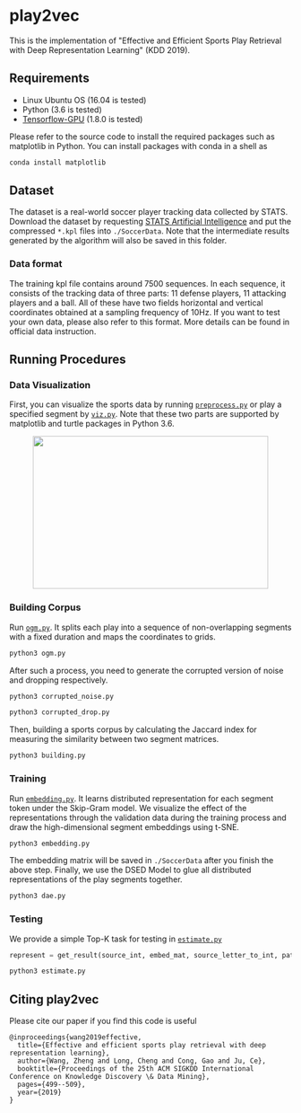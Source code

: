 # play2vec

This is the implementation of "Effective and Efficient Sports Play Retrieval with Deep Representation Learning" (KDD 2019).

## Requirements

* Linux Ubuntu OS (16.04 is tested)
* Python (3.6 is tested)
* [Tensorflow-GPU](https://www.tensorflow.org/install/gpu) (1.8.0 is tested)

Please refer to the source code to install the required packages such as matplotlib in Python. You can install packages with conda in a shell as

```bash
conda install matplotlib
```

## Dataset

The dataset is a real-world soccer player tracking data collected by STATS. Download the dataset by requesting [STATS Artificial Intelligence](https://www.stats.com/artificial-intelligence/) and put the compressed `*.kpl` files into `./SoccerData`. Note that the intermediate results generated by the algorithm will also be saved in this folder.

### Data format

The training kpl file contains around 7500 sequences. In each sequence, it consists of the tracking data of three parts: 11 defense players, 11 attacking players and a ball. All of these have two fields horizontal and vertical coordinates obtained at a sampling frequency of 10Hz. If you want to test your own data, please also refer to this format. More details can be found in official data instruction.

## Running Procedures

### Data Visualization

First, you can visualize the sports data by running [`preprocess.py`](preprocess.py) or play a specified segment by [`viz.py`](viz.py). Note that these two parts are supported by matplotlib and turtle packages in Python 3.6.
<center class="half">
   <img src="https://raw.githubusercontent.com/zhengwang125/play2vec/master/seq1.gif" width="420" height="272"/>
</center>

### Building Corpus

Run [`ogm.py`](ogm.py). It splits each play into a sequence of non-overlapping segments with a fixed duration and maps the coordinates to grids. 
```bash
python3 ogm.py
```
After such a process, you need to generate the corrupted version of noise and dropping respectively.
```bash
python3 corrupted_noise.py
```
```bash
python3 corrupted_drop.py
```
Then, building a sports corpus by calculating the Jaccard index for measuring the similarity between two segment matrices.
```bash
python3 building.py
```
### Training

Run [`embedding.py`](embedding.py). It learns distributed representation for each segment token under the Skip-Gram model. We visualize the effect of the representations through the validation data during the training process and draw the high-dimensional segment embeddings using t-SNE. 
```bash
python3 embedding.py
```
The embedding matrix will be saved in `./SoccerData` after you finish the above step. Finally, we use the DSED Model to glue all distributed representations of the play segments together.
```bash
python3 dae.py
```

### Testing
We provide a simple Top-K task for testing in [`estimate.py`](estimate.py)
```python
represent = get_result(source_int, embed_mat, source_letter_to_int, path1)[0] #the vector representations of plays
```
```bash
python3 estimate.py
```

## Citing play2vec

Please cite our paper if you find this code is useful
```
@inproceedings{wang2019effective,
  title={Effective and efficient sports play retrieval with deep representation learning},
  author={Wang, Zheng and Long, Cheng and Cong, Gao and Ju, Ce},
  booktitle={Proceedings of the 25th ACM SIGKDD International Conference on Knowledge Discovery \& Data Mining},
  pages={499--509},
  year={2019}
}
```
